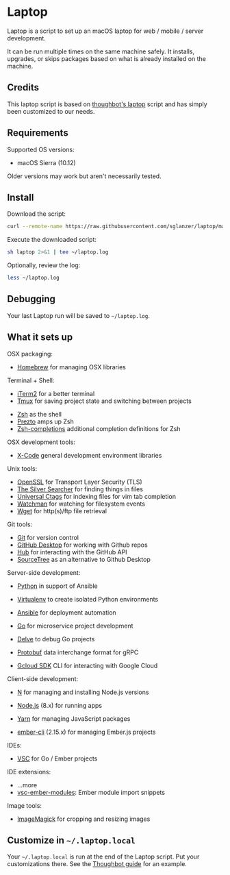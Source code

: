 Laptop
======

Laptop is a script to set up an macOS laptop for web / mobile / server development.

It can be run multiple times on the same machine safely.
It installs, upgrades, or skips packages
based on what is already installed on the machine.

Credits
-------

This laptop script is based on
[thoughbot's laptop](https://github.com/thoughtbot/laptop) script and has
simply been customized to our needs.

Requirements
------------

Supported OS versions:

* macOS Sierra (10.12)

Older versions may work but aren't necessarily tested.

Install
-------

Download the script:

```sh
curl --remote-name https://raw.githubusercontent.com/sglanzer/laptop/master/laptop
```

Execute the downloaded script:

```sh
sh laptop 2>&1 | tee ~/laptop.log
```

Optionally, review the log:

```sh
less ~/laptop.log
```

Debugging
---------

Your last Laptop run will be saved to `~/laptop.log`.

What it sets up
---------------

OSX packaging:

* [Homebrew] for managing OSX libraries

[Homebrew]: http://brew.sh/

Terminal + Shell:

* [iTerm2] for a better terminal
* [Tmux] for saving project state and switching between projects

[iTerm2]: https://www.iterm2.com/
[Tmux]: http://tmux.github.io/

* [Zsh] as the shell
* [Prezto] amps up Zsh
* [Zsh-completions] additional completion definitions for Zsh

[Zsh]: http://www.zsh.org/
[Prezto]: https://github.com/sorin-ionescu/prezto
[Zsh-completions]: https://github.com/zsh-users/zsh-completions

OSX development tools:

* [X-Code] general development environment libraries

[X-Code]: https://developer.apple.com/xcode/

Unix tools:

* [OpenSSL] for Transport Layer Security (TLS)
* [The Silver Searcher] for finding things in files
* [Universal Ctags] for indexing files for vim tab completion
* [Watchman] for watching for filesystem events
* [Wget] for http(s)/ftp file retrieval

[OpenSSL]: https://www.openssl.org/
[The Silver Searcher]: https://github.com/ggreer/the_silver_searcher
[Universal Ctags]: https://ctags.io/
[Watchman]: https://facebook.github.io/watchman/
[Wget]: https://www.gnu.org/software/wget/

Git tools:

* [Git] for version control
* [GitHub Desktop] for working with Github repos
* [Hub] for interacting with the GitHub API
* [SourceTree] as an alternative to Github Desktop

[Git]: https://git-scm.com/
[GitHub Desktop]: https://desktop.github.com/
[Hub]: http://hub.github.com/
[SourceTree]: https://www.sourcetreeapp.com/

Server-side development:

* [Python] in support of Ansible
* [Virtualenv] to create isolated Python environments
* [Ansible] for deployment automation

* [Go] for microservice project development
* [Delve] to debug Go projects

* [Protobuf] data interchange format for gRPC

* [Gcloud SDK] CLI for interacting with Google Cloud

[Python]: https://www.python.org/
[Virtualenv]: https://virtualenv.pypa.io/en/stable/
[Ansible]: https://www.ansible.com/

[Go]: https://golang.org/
[Delve]: https://github.com/derekparker/delve

[Protobuf]: https://github.com/google/protobuf

[Gcloud SDK]: https://cloud.google.com/sdk/gcloud/

Client-side development:

* [N] for managing and installing Node.js versions
* [Node.js] (8.x) for running apps

* [Yarn] for managing JavaScript packages

* [ember-cli] (2.15.x) for managing Ember.js projects

[ember-cli]: https://ember-cli.com/
[N]: https://github.com/tj/n
[Node.js]: http://nodejs.org/
[NPM]: https://www.npmjs.org/
[Yarn]: https://yarnpkg.com/en/

IDEs:

* [VSC] for Go / Ember projects

[VSC]: https://code.visualstudio.com/

IDE extensions:

* ...more
* [vsc-ember-modules]: Ember module import snippets

[vsc-ember-modules]: https://github.com/sglanzer/vsc-ember-modules/blob/master/README.md

Image tools:

* [ImageMagick] for cropping and resizing images

[ImageMagick]: http://www.imagemagick.org/

Customize in `~/.laptop.local`
------------------------------

Your `~/.laptop.local` is run at the end of the Laptop script.
Put your customizations there.
See the [Thoughbot guide](https://github.com/thoughtbot/laptop#customize-in-laptoplocal) for an example.
